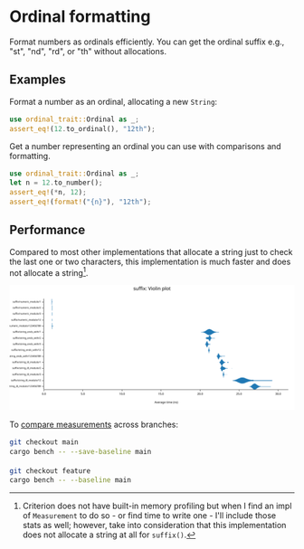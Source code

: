 # Ordinal formatting

Format numbers as ordinals efficiently.
You can get the ordinal suffix e.g., "st", "nd", "rd", or "th" without allocations.

## Examples

Format a number as an ordinal, allocating a new `String`:

```rust
use ordinal_trait::Ordinal as _;
assert_eq!(12.to_ordinal(), "12th");
```

Get a number representing an ordinal you can use with comparisons and formatting.

```rust
use ordinal_trait::Ordinal as _;
let n = 12.to_number();
assert_eq!(*n, 12);
assert_eq!(format!("{n}"), "12th");
```

## Performance

Compared to most other implementations that allocate a string just to check the last one or two characters, this implementation is much faster and does not allocate a string[^1].

![violin plot](docs/suffix_violin_plot.svg)

To [compare measurements](https://bheisler.github.io/criterion.rs/book/user_guide/command_line_options.html#baselines) across branches:

```bash
git checkout main
cargo bench -- --save-baseline main

git checkout feature
cargo bench -- --baseline main
```

[^1]: Criterion does not have built-in memory profiling but when I find an impl of `Measurement` to do so - or find time to write one - I'll include those stats as well; however, take into consideration that this implementation does not allocate a string at all for `suffix()`.
